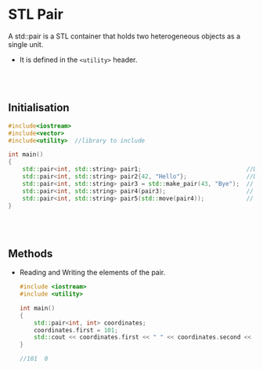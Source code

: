 # STL Pair

A std::pair is a STL container that holds two heterogeneous objects as a single unit.

- It is defined in the `<utility>` header.

<br>
<br>

## Initialisation

```cpp
#include<iostream>
#include<vector>
#include<utility>  //library to include

int main()
{
	std::pair<int, std::string> pair1;                              //Default initialization
	std::pair<int, std::string> pair2{42, "Hello"};                 //Direct initialization
	std::pair<int, std::string> pair3 = std::make_pair(43, "Bye");  // Using std::make_pair()
	std::pair<int, std::string> pair4(pair3);                       // Copy initialization
	std::pair<int, std::string> pair5(std::move(pair4));            // Move initialization
}
```

<br>
<br>

## Methods

- Reading and Writing the elements of the pair.

  ```cpp
  #include <iostream>
  #include <utility>

  int main()
  {
      std::pair<int, int> coordinates;
      coordinates.first = 101;
      std::cout << coordinates.first << " " << coordinates.second << "\n";
  }

  //101  0
  ```
